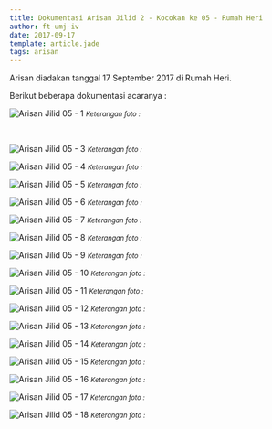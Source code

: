 ```yaml
---
title: Dokumentasi Arisan Jilid 2 - Kocokan ke 05 - Rumah Heri
author: ft-umj-iv
date: 2017-09-17
template: article.jade
tags: arisan
---
```


Arisan diadakan tanggal 17 September 2017 di Rumah Heri.

Berikut beberapa dokumentasi acaranya :

![Arisan Jilid 05 - 1](arisan-jilid-02-kocokan-05-1.jpg)
<small>_Keterangan foto :_</small>

<br/>
<span class="more"></span>


![Arisan Jilid 05 - 3](arisan-jilid-02-kocokan-05-3.jpg)
<small>_Keterangan foto :_</small>

![Arisan Jilid 05 - 4](arisan-jilid-02-kocokan-05-4.jpg)
<small>_Keterangan foto :_</small>

![Arisan Jilid 05 - 5](arisan-jilid-02-kocokan-05-5.jpg)
<small>_Keterangan foto :_</small>

![Arisan Jilid 05 - 6](arisan-jilid-02-kocokan-05-6.jpg)
<small>_Keterangan foto :_</small>

![Arisan Jilid 05 - 7](arisan-jilid-02-kocokan-05-7.jpg)
<small>_Keterangan foto :_</small>

![Arisan Jilid 05 - 8](arisan-jilid-02-kocokan-05-8.jpg)
<small>_Keterangan foto :_</small>

![Arisan Jilid 05 - 9](arisan-jilid-02-kocokan-05-9.jpg)
<small>_Keterangan foto :_</small>

![Arisan Jilid 05 - 10](arisan-jilid-02-kocokan-05-10.jpg)
<small>_Keterangan foto :_</small>

![Arisan Jilid 05 - 11](arisan-jilid-02-kocokan-05-11.jpg)
<small>_Keterangan foto :_</small>

![Arisan Jilid 05 - 12](arisan-jilid-02-kocokan-05-12.jpg)
<small>_Keterangan foto :_</small>

![Arisan Jilid 05 - 13](arisan-jilid-02-kocokan-05-13.jpg)
<small>_Keterangan foto :_</small>

![Arisan Jilid 05 - 14](arisan-jilid-02-kocokan-05-14.jpg)
<small>_Keterangan foto :_</small>

![Arisan Jilid 05 - 15](arisan-jilid-02-kocokan-05-15.jpg)
<small>_Keterangan foto :_</small>

![Arisan Jilid 05 - 16](arisan-jilid-02-kocokan-05-16.jpg)
<small>_Keterangan foto :_</small>

![Arisan Jilid 05 - 17](arisan-jilid-02-kocokan-05-17.jpg)
<small>_Keterangan foto :_</small>

![Arisan Jilid 05 - 18](arisan-jilid-02-kocokan-05-18.jpg)
<small>_Keterangan foto :_</small>

